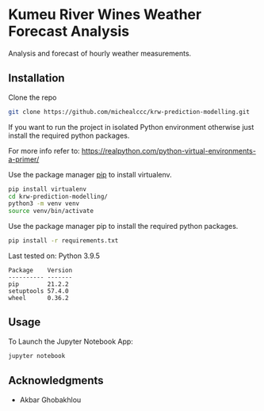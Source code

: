 # Kumeu River Wines Weather Forecast Analysis

Analysis and forecast of hourly weather measurements.

## Installation

Clone the repo

```bash
git clone https://github.com/michealccc/krw-prediction-modelling.git
```

If you want to run the project in isolated Python environment otherwise just install the required python packages.

For more info refer to: https://realpython.com/python-virtual-environments-a-primer/

Use the package manager [pip](https://pip.pypa.io/en/stable/) to install virtualenv.

```bash
pip install virtualenv
cd krw-prediction-modelling/
python3 -m venv venv
source venv/bin/activate
```

Use the package manager pip to install the required python packages.

```bash
pip install -r requirements.txt
```

Last tested on:
Python 3.9.5

```text
Package    Version
---------- -------
pip        21.2.2
setuptools 57.4.0
wheel      0.36.2
```

## Usage

To Launch the Jupyter Notebook App:

```bash
jupyter notebook
```

## Acknowledgments

* Akbar Ghobakhlou
